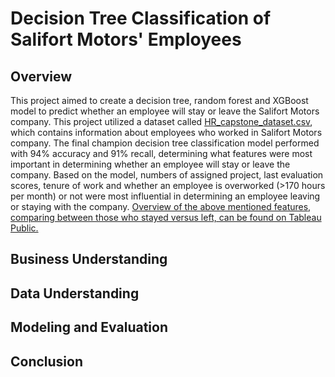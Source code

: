 # Decision Tree Classification of Salifort Motors' Employees
## Overview
This project aimed to create a decision tree, random forest and XGBoost model to predict whether an employee will stay or leave the Salifort Motors company. This project utilized a dataset called [HR_capstone_dataset.csv](data/HR_capstone_dataset.csv), which contains information about employees who worked in Salifort Motors company. The final champion decision tree classification model performed with 94% accuracy and 91% recall, determining what features were most important in determining whether an employee will stay or leave the company. Based on the model, numbers of assigned project, last evaluation scores, tenure of work and whether an employee is overworked (>170 hours per month) or not were most influential in determining an employee leaving or staying with the company. [Overview of the above mentioned features, comparing between those who stayed versus left, can be found on Tableau Public.](https://public.tableau.com/shared/QFGXJQRTY?:display_count=n&:origin=viz_share_link)

## Business Understanding


## Data Understanding


## Modeling and Evaluation


## Conclusion

